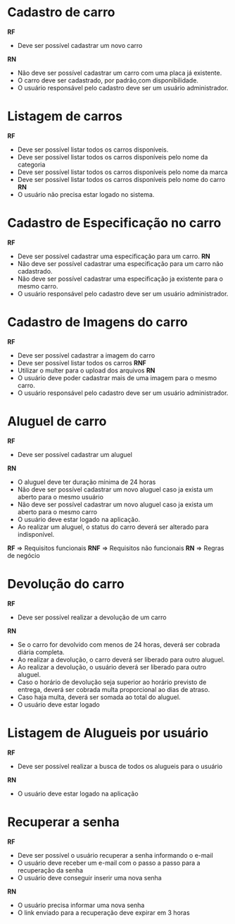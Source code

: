 # Cadastro de carro

**RF**

- Deve ser possível cadastrar um novo carro

**RN**

- Não deve ser possível cadastrar um carro com uma placa já existente.
- O carro deve ser cadastrado, por padrão,com disponibilidade.
- O usuário responsável pelo cadastro deve ser um usuário administrador.

# Listagem de carros

**RF**

- Deve ser possível listar todos os carros disponíveis.
- Deve ser possível listar todos os carros disponíveis pelo nome da categoria
- Deve ser possível listar todos os carros disponíveis pelo nome da marca
- Deve ser possível listar todos os carros disponíveis pelo nome do carro
  **RN**
- O usuário não precisa estar logado no sistema.

# Cadastro de Especificação no carro

**RF**

- Deve ser possível cadastrar uma especificação para um carro.
  **RN**
- Não deve ser possível cadastrar uma especificação para um carro não cadastrado.
- Não deve ser possível cadastrar uma especificação ja existente para o mesmo carro.
- O usuário responsável pelo cadastro deve ser um usuário administrador.

# Cadastro de Imagens do carro

**RF**

- Deve ser possível cadastrar a imagem do carro
- Deve ser possível listar todos os carros
  **RNF**
- Utilizar o multer para o upload dos arquivos
  **RN**
- O usuário deve poder cadastrar mais de uma imagem para o mesmo carro.
- O usuário responsável pelo cadastro deve ser um usuário administrador.

# Aluguel de carro

**RF**

- Deve ser possível cadastrar um aluguel

**RN**

- O aluguel deve ter duração mínima de 24 horas
- Não deve ser possível cadastrar um novo aluguel caso ja exista um aberto para o mesmo usuário
- Não deve ser possível cadastrar um novo aluguel caso ja exista um aberto para o mesmo carro
- O usuário deve estar logado na aplicação.
- Ao realizar um aluguel, o status do carro deverá ser alterado para indisponível.

**RF** => Requisitos funcionais
**RNF** => Requisitos não funcionais
**RN** => Regras de negócio

# Devolução do carro

**RF**

- Deve ser possível realizar a devolução de um carro

**RN**

- Se o carro for devolvido com menos de 24 horas, deverá ser cobrada diária completa.
- Ao realizar a devolução, o carro deverá ser liberado para outro aluguel.
- Ao realizar a devolução, o usuário deverá ser liberado para outro aluguel.
- Caso o horário de devolução seja superior ao horário previsto de entrega, deverá ser cobrada multa proporcional ao dias de atraso.
- Caso haja multa, deverá ser somada ao total do aluguel.
- O usuário deve estar logado

# Listagem de Alugueis por usuário

**RF**

- Deve ser possível realizar a busca de todos os alugueis para o usuário

**RN**

- O usuário deve estar logado na aplicação

# Recuperar a senha

**RF**

- Deve ser possível o usuário recuperar a senha informando o e-mail
- O usuário deve receber um e-mail com o passo a passo para a recuperação da senha
- O usuário deve conseguir inserir uma nova senha

**RN**

- O usuário precisa informar uma nova senha
- O link enviado para a recuperação deve expirar em 3 horas
